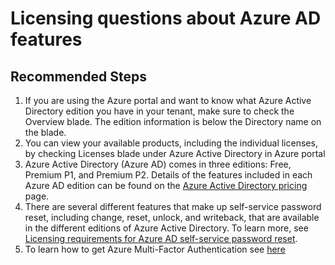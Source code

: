 <properties
    pageTitle="Licensing questions about Azure AD features"
    description="Licensing questions about Azure AD features"
    service="microsoft.aad"
    resource="Microsoft_AAD_IAM"
    authors="SumitParikh"
    ms.author="sumitp"
    displayOrder="1770"
    supportTopicIds="32615394"
    selfHelpType="generic"
    resourceTags=""
    productPesIds="16578"
    cloudEnvironments="public, Fairfax, Mooncake"
 	articleId="75a0309d-84c8-4ea3-944b-445f9648501c"
	ownershipId="AzureIdentity_DirectoryObjectManagement"
/>

# Licensing questions about Azure AD features

## **Recommended Steps**

1. If you are using the Azure portal and want to know what Azure Active Directory edition you have in your tenant, make sure to check the Overview blade. The edition information is below the Directory name on the blade.
2. You can view your available products, including the individual licenses, by checking Licenses blade under Azure Active Directory in Azure portal
3. Azure Active Directory (Azure AD) comes in three editions: Free, Premium P1, and Premium P2. Details of the features included in each Azure AD edition can be found on the [Azure Active Directory pricing](https://azure.microsoft.com/pricing/details/active-directory/) page.
4. There are several different features that make up self-service password reset, including change, reset, unlock, and writeback, that are available in the different editions of Azure Active Directory. To learn more, see [Licensing requirements for Azure AD self-service password reset](https://docs.microsoft.com/azure/active-directory/authentication/concept-sspr-licensing?).
5. To learn how to get Azure Multi-Factor Authentication see [here](https://docs.microsoft.com/azure/active-directory/authentication/concept-mfa-licensing)
